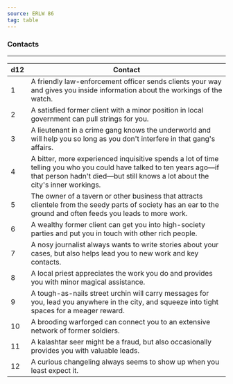 ```yaml
---
source: ERLW 86
tag: table
---
```


### Contacts
---
|d12|Contact|
|----|------------|
|1|A friendly law-enforcement officer sends clients your way and gives you inside information about the workings of the watch.|
|2|A satisfied former client with a minor position in local government can pull strings for you.|
|3|A lieutenant in a crime gang knows the underworld and will help you so long as you don't interfere in that gang's affairs.|
|4|A bitter, more experienced inquisitive spends a lot of time telling you who you could have talked to ten years ago—if that person hadn't died—but still knows a lot about the city's inner workings.|
|5|The owner of a tavern or other business that attracts clientele from the seedy parts of society has an ear to the ground and often feeds you leads to more work.|
|6|A wealthy former client can get you into high-society parties and put you in touch with other rich people.|
|7|A nosy journalist always wants to write stories about your cases, but also helps lead you to new work and key contacts.|
|8|A local priest appreciates the work you do and provides you with minor magical assistance.|
|9|A tough-as-nails street urchin will carry messages for you, lead you anywhere in the city, and squeeze into tight spaces for a meager reward.|
|10|A brooding warforged can connect you to an extensive network of former soldiers.|
|11|A kalashtar seer might be a fraud, but also occasionally provides you with valuable leads.|
|12|A curious changeling always seems to show up when you least expect it.|
